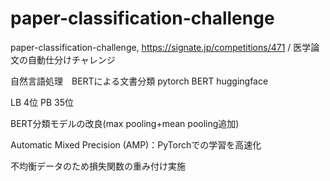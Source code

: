 # paper-classification-challenge
paper-classification-challenge, https://signate.jp/competitions/471 / 医学論文の自動仕分けチャレンジ

自然言語処理　BERTによる文書分類 pytorch BERT huggingface 

LB 4位
PB 35位

BERT分類モデルの改良(max pooling+mean pooling追加)

Automatic Mixed Precision (AMP)：PyTorchでの学習を高速化

不均衡データのため損失関数の重み付け実施

